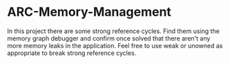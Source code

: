 # ARC-Memory-Management

In this project there are some strong reference cycles. Find them using the memory graph debugger and confirm once solved that there aren't any more memory leaks in the application. Feel free to use weak or unowned as appropriate to break strong reference cycles.
